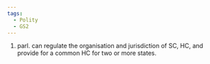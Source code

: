 ```yaml
---
tags:
  - Polity
  - GS2
---
```

1. parl. can regulate the organisation and jurisdiction of SC, HC, and provide for a common HC for two or more states.
